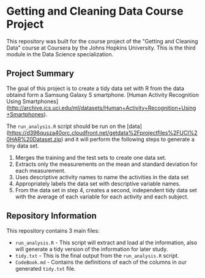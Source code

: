 # Getting and Cleaning Data Course Project

This repository was built for the course project of the "Getting and Cleaning Data" course at Coursera by the Johns Hopkins University.  This is the third module in the Data Science specialization.

## Project Summary

The goal of this project is to create a tidy data set with R from the data obtaind form a Samsung Galaxy S smartphone. [Human Activity Recognition Using Smartphones] (http://archive.ics.uci.edu/ml/datasets/Human+Activity+Recognition+Using+Smartphones).

The `run_analysis.R` script should be run on the [data] (https://d396qusza40orc.cloudfront.net/getdata%2Fprojectfiles%2FUCI%20HAR%20Dataset.zip) and it will perform the following steps to generate a tiny data set.

 1. Merges the training and the test sets to create one data set.
 2. Extracts only the measurements on the mean and standard deviation for each measurement. 
 3. Uses descriptive activity names to name the activities in the data set
 4. Appropriately labels the data set with descriptive variable names. 
 5. From the data set in step 4, creates a second, independent tidy data set with the average of each variable for each activity and each subject.

## Repository Information

This repository contains 3 main files:

 - `run_analysis.R` - This script will extract and load al the information, also will generate a tidy version of the information for later                        study.
 - `tidy.txt` - This is the final output from the `run_analysis.R` script.
 - `CodeBook.md` - Contains the definitions of each of the columns in our generated `tidy.txt` file.


